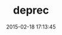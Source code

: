 ---
layout: post
title:  "deprec"
repo:   "mbailey/deprec"
date:   2015-02-18 17:13:45
gemurl: http://deprec.org/
---